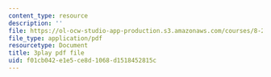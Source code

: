 ```yaml
---
content_type: resource
description: ''
file: https://ol-ocw-studio-app-production.s3.amazonaws.com/courses/8-20-introduction-to-special-relativity-january-iap-2021/f01cb042e1e5ce8d1068d1518452815c_uMc-j5aQTH8.pdf
file_type: application/pdf
resourcetype: Document
title: 3play pdf file
uid: f01cb042-e1e5-ce8d-1068-d1518452815c
---
```

